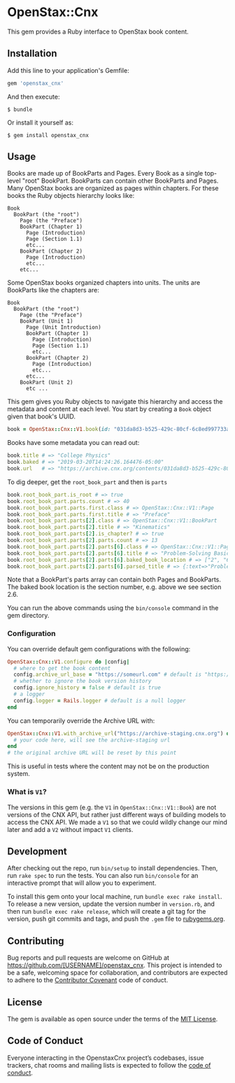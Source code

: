 # OpenStax::Cnx

This gem provides a Ruby interface to OpenStax book content.

## Installation

Add this line to your application's Gemfile:

```ruby
gem 'openstax_cnx'
```

And then execute:

    $ bundle

Or install it yourself as:

    $ gem install openstax_cnx

## Usage

Books are made up of BookParts and Pages.  Every Book as a single top-level "root" BookPart.  BookParts can contain other BookParts and Pages.  Many OpenStax books are organized as pages within chapters.  For these books the Ruby objects hierarchy looks like:

```
Book
  BookPart (the "root")
    Page (the "Preface")
    BookPart (Chapter 1)
      Page (Introduction)
      Page (Section 1.1)
      etc...
    BookPart (Chapter 2)
      Page (Introduction)
      etc...
    etc...
```

Some OpenStax books organized chapters into units.  The units are BookParts like the chapters are:

```
Book
  BookPart (the "root")
    Page (the "Preface")
    BookPart (Unit 1)
      Page (Unit Introduction)
      BookPart (Chapter 1)
        Page (Introduction)
        Page (Section 1.1)
        etc...
      BookPart (Chapter 2)
        Page (Introduction)
        etc...
      etc...
    BookPart (Unit 2)
      etc ...
```

This gem gives you Ruby objects to navigate this hierarchy and access the metadata and content at each level.  You start by creating a `Book` object given that book's UUID.

```ruby
book = OpenStax::Cnx::V1.book(id: "031da8d3-b525-429c-80cf-6c8ed997733a")
```

Books have some metadata you can read out:

```ruby
book.title # => "College Physics"
book.baked # => "2019-03-20T14:24:26.164476-05:00"
book.url   # => "https://archive.cnx.org/contents/031da8d3-b525-429c-80cf-6c8ed997733a"
```

To dig deeper, get the `root_book_part` and then is `parts`

```ruby
book.root_book_part.is_root # => true
book.root_book_part.parts.count # => 40
book.root_book_part.parts.first.class # => OpenStax::Cnx::V1::Page
book.root_book_part.parts.first.title # => "Preface"
book.root_book_part.parts[2].class # => OpenStax::Cnx::V1::BookPart
book.root_book_part.parts[2].title # => "Kinematics"
book.root_book_part.parts[2].is_chapter? # => true
book.root_book_part.parts[2].parts.count # => 13
book.root_book_part.parts[2].parts[6].class # => OpenStax::Cnx::V1::Page
book.root_book_part.parts[2].parts[6].title # => "Problem-Solving Basics for One-Dimensional Kinematics"
book.root_book_part.parts[2].parts[6].baked_book_location # => ["2", "6"]
book.root_book_part.parts[2].parts[6].parsed_title # => {:text=>"Problem-Solving Basics for One-Dimensional Kinematics", :book_location=>["2", "6"]}
```

Note that a BookPart's parts array can contain both Pages and BookParts.  The baked book location is the section number, e.g. above we see section 2.6.

You can run the above commands using the `bin/console` command in the gem directory.

### Configuration

You can override default gem configurations with the following:

```ruby
OpenStax::Cnx::V1.configure do |config|
  # where to get the book content
  config.archive_url_base = "https://someurl.com" # default is "https://archive.cnx.org"
  # whether to ignore the book version history
  config.ignore_history = false # default is true
  # a logger
  config.logger = Rails.logger # default is a null logger
end
```

You can temporarily override the Archive URL with:

```ruby
OpenStax::Cnx::V1.with_archive_url("https://archive-staging.cnx.org") do
  # your code here, will see the archive-staging url
end
# the original archive URL will be reset by this point
```

This is useful in tests where the content may not be on the production system.

### What is `V1`?

The versions in this gem (e.g. the `V1` in `OpenStax::Cnx::V1::Book`) are not versions of the CNX API, but rather just different ways of building models to access the CNX API.  We made a `V1` so that we could wildly change our mind later and add a `V2` without impact `V1` clients.

## Development

After checking out the repo, run `bin/setup` to install dependencies. Then, run `rake spec` to run the tests. You can also run `bin/console` for an interactive prompt that will allow you to experiment.

To install this gem onto your local machine, run `bundle exec rake install`. To release a new version, update the version number in `version.rb`, and then run `bundle exec rake release`, which will create a git tag for the version, push git commits and tags, and push the `.gem` file to [rubygems.org](https://rubygems.org).

## Contributing

Bug reports and pull requests are welcome on GitHub at https://github.com/[USERNAME]/openstax_cnx. This project is intended to be a safe, welcoming space for collaboration, and contributors are expected to adhere to the [Contributor Covenant](http://contributor-covenant.org) code of conduct.

## License

The gem is available as open source under the terms of the [MIT License](https://opensource.org/licenses/MIT).

## Code of Conduct

Everyone interacting in the OpenstaxCnx project’s codebases, issue trackers, chat rooms and mailing lists is expected to follow the [code of conduct](https://github.com/[USERNAME]/openstax_cnx/blob/master/CODE_OF_CONDUCT.md).
